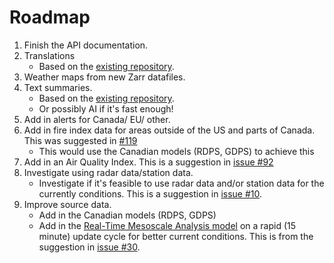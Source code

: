 # Roadmap
1. Finish the API documentation.
2. Translations
	* Based on the [existing repository](https://github.com/alexander0042/translations).
3. Weather maps from new Zarr datafiles.
4. Text summaries.
	* Based on the [existing repository](https://github.com/alexander0042/translations).
 	* Or possibly AI if it's fast enough! 
5. Add in alerts for Canada/ EU/ other.
6. Add in fire index data for areas outside of the US and parts of Canada. This was suggested in [#119](https://github.com/Pirate-Weather/pirateweather/issues/119)
	* This would use the Canadian models (RDPS, GDPS) to achieve this
7. Add in an Air Quality Index. This is a suggestion in [issue #92](https://github.com/Pirate-Weather/pirateweather/issues/92)
8. Investigate using radar data/station data.
    *  Investigate if it's feasible to use radar data and/or station data for the currently conditions. This is a suggestion in [issue #10](https://github.com/alexander0042/pirateweather/issues/10).
9. Improve source data.
	* Add in the Canadian models (RDPS, GDPS)
	* Add in the [Real-Time Mesoscale Analysis model](https://www.nco.ncep.noaa.gov/pmb/products/rtma/) on a rapid (15 minute) update cycle for better current conditions. This is from the suggestion in [issue #30](https://github.com/alexander0042/pirate-weather-ha/issues/30).

